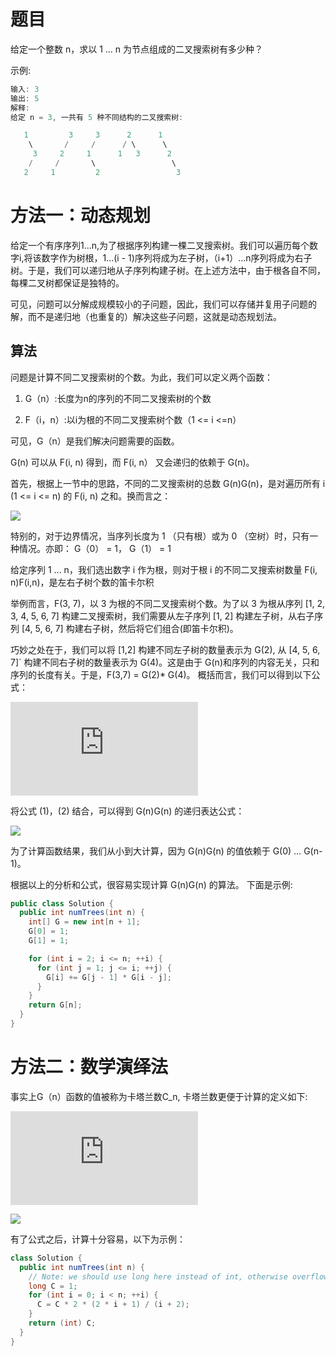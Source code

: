 # 题目
给定一个整数 n，求以 1 ... n 为节点组成的二叉搜索树有多少种？

示例:
```java
输入: 3
输出: 5
解释:
给定 n = 3, 一共有 5 种不同结构的二叉搜索树:

   1         3     3      2      1
    \       /     /      / \      \
     3     2     1      1   3      2
    /     /       \                 \
   2     1         2                 3
```

# 方法一：动态规划 
给定一个有序序列1...n,为了根据序列构建一棵二叉搜索树。我们可以遍历每个数字i,将该数字作为树根，1...(i - 1)序列将成为左子树，（i+1）...n序列将成为右子树。于是，我们可以递归地从子序列构建子树。在上述方法中，由于根各自不同，每棵二叉树都保证是独特的。

可见，问题可以分解成规模较小的子问题，因此，我们可以存储并复用子问题的解，而不是递归地（也重复的）解决这些子问题，这就是动态规划法。

## 算法
问题是计算不同二叉搜索树的个数。为此，我们可以定义两个函数：

1.  G（n）:长度为n的序列的不同二叉搜索树的个数

2.  F（i，n）:以i为根的不同二叉搜索树个数（1 <= i <=n）

可见，G（n）是我们解决问题需要的函数。

G(n) 可以从 F(i, n) 得到，而 F(i, n） 又会递归的依赖于 G(n)。

首先，根据上一节中的思路，不同的二叉搜索树的总数 G(n)G(n)，是对遍历所有 i (1 <= i <= n) 的 F(i, n) 之和。换而言之：

![](https://latex.codecogs.com/gif.latex?G(n)=\sum_{i=0}^nF(i,n))

特别的，对于边界情况，当序列长度为 1 （只有根）或为 0 （空树）时，只有一种情况。亦即：  G（0） = 1， G（1） = 1

给定序列 1 ... n，我们选出数字 i 作为根，则对于根 i 的不同二叉搜索树数量 F(i, n)F(i,n)，是左右子树个数的笛卡尔积

举例而言，F(3, 7)，以 3 为根的不同二叉搜索树个数。为了以 3 为根从序列 [1, 2, 3, 4, 5, 6, 7] 构建二叉搜索树，我们需要从左子序列 [1, 2] 构建左子树，从右子序列 [4, 5, 6, 7] 构建右子树，然后将它们组合(即笛卡尔积)。

巧妙之处在于，我们可以将 [1,2] 构建不同左子树的数量表示为 G(2), 从 [4, 5, 6, 7]` 构建不同右子树的数量表示为 G(4)。这是由于 G(n)和序列的内容无关，只和序列的长度有关。于是，F(3,7) = G(2)* G(4)。 概括而言，我们可以得到以下公式：

![](https://latex.codecogs.com/gif.latex?F(i,n)=G(i-1)*G(n-i))

将公式 (1)，(2) 结合，可以得到 G(n)G(n) 的递归表达公式：

![](https://latex.codecogs.com/gif.latex?G(n)=\\sum_{i=1}^nG(i-1)*G(n-i))

为了计算函数结果，我们从小到大计算，因为 G(n)G(n) 的值依赖于 G(0) … G(n-1)。

根据以上的分析和公式，很容易实现计算 G(n)G(n) 的算法。 下面是示例:
```java
public class Solution {
  public int numTrees(int n) {
    int[] G = new int[n + 1];
    G[0] = 1;
    G[1] = 1;

    for (int i = 2; i <= n; ++i) {
      for (int j = 1; j <= i; ++j) {
        G[i] += G[j - 1] * G[i - j];
      }
    }
    return G[n];
  }
}
```

# 方法二：数学演绎法
事实上G（n）函数的值被称为卡塔兰数C_n, 卡塔兰数更便于计算的定义如下:

![](https://latex.codecogs.com/gif.latex?C_0=1)

![](https://latex.codecogs.com/gif.latex?C_{n+1}=\frac{2(2n+1)}{n+2}C_n)

有了公式之后，计算十分容易，以下为示例：
```java
class Solution {
  public int numTrees(int n) {
    // Note: we should use long here instead of int, otherwise overflow
    long C = 1;
    for (int i = 0; i < n; ++i) {
      C = C * 2 * (2 * i + 1) / (i + 2);
    }
    return (int) C;
  }
}
```
